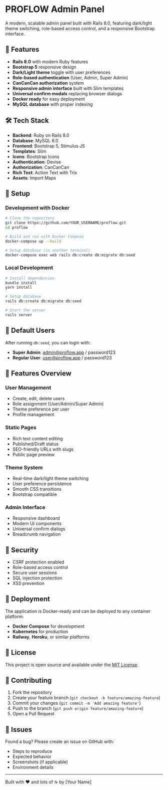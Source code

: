 # PROFLOW Admin Panel

A modern, scalable admin panel built with Rails 8.0, featuring dark/light theme switching, role-based access control, and a responsive Bootstrap interface.

## 🚀 Features

- **Rails 8.0** with modern Ruby features
- **Bootstrap 5** responsive design
- **Dark/Light theme** toggle with user preferences
- **Role-based authentication** (User, Admin, Super Admin)
- **CanCanCan authorization** system
- **Responsive admin interface** built with Slim templates
- **Universal confirm modals** replacing browser dialogs
- **Docker ready** for easy deployment
- **MySQL database** with proper indexing

## 🛠 Tech Stack

- **Backend**: Ruby on Rails 8.0
- **Database**: MySQL 8.0
- **Frontend**: Bootstrap 5, Stimulus JS
- **Templates**: Slim
- **Icons**: Bootstrap Icons
- **Authentication**: Devise
- **Authorization**: CanCanCan
- **Rich Text**: Action Text with Trix
- **Assets**: Import Maps

## 🔧 Setup

### Development with Docker

```bash
# Clone the repository
git clone https://github.com/YOUR_USERNAME/proflow.git
cd proflow

# Build and run with Docker Compose
docker-compose up --build

# Setup database (in another terminal)
docker-compose exec web rails db:create db:migrate db:seed
```

### Local Development

```bash
# Install dependencies
bundle install
yarn install

# Setup database
rails db:create db:migrate db:seed

# Start the server
rails server
```

## 👤 Default Users

After running `db:seed`, you can login with:

- **Super Admin**: admin@proflow.app / password123
- **Regular User**: user@proflow.app / password123

## 📱 Features Overview

### User Management
- Create, edit, delete users
- Role assignment (User/Admin/Super Admin)
- Theme preference per user
- Profile management

### Static Pages
- Rich text content editing
- Published/Draft status
- SEO-friendly URLs with slugs
- Public page preview

### Theme System
- Real-time dark/light theme switching
- User preference persistence
- Smooth CSS transitions
- Bootstrap compatible

### Admin Interface
- Responsive dashboard
- Modern UI components
- Universal confirm dialogs
- Breadcrumb navigation

## 🔐 Security

- CSRF protection enabled
- Role-based access control
- Secure user sessions
- SQL injection protection
- XSS prevention

## 🚀 Deployment

The application is Docker-ready and can be deployed to any container platform:

- **Docker Compose** for development
- **Kubernetes** for production
- **Railway**, **Heroku**, or similar platforms

## 📄 License

This project is open source and available under the [MIT License](LICENSE).

## 🤝 Contributing

1. Fork the repository
2. Create your feature branch (`git checkout -b feature/amazing-feature`)
3. Commit your changes (`git commit -m 'Add amazing feature'`)
4. Push to the branch (`git push origin feature/amazing-feature`)
5. Open a Pull Request

## 🐛 Issues

Found a bug? Please create an issue on GitHub with:
- Steps to reproduce
- Expected behavior
- Screenshots (if applicable)
- Environment details

---

Built with ❤️ and lots of ☕ by [Your Name]
